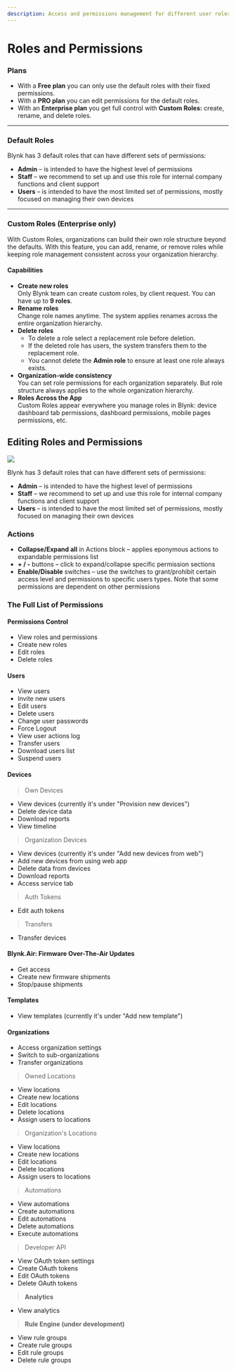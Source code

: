 ```yaml
---
description: Access and permissions management for different user roles
---
```


# Roles and Permissions

### Plans

* With a **Free plan** you can only use the default roles with their fixed permissions.
* With a **PRO plan** you can edit permissions for the default roles.
* With an **Enterprise plan** you get full control with **Custom Roles:** create, rename, and delete roles.

***

### Default Roles

Blynk has 3 default roles that can have different sets of permissions:

* **Admin** – is intended to have the highest level of permissions
* **Staff** – we recommend to set up and use this role for internal company functions and client support
* **Users** – is intended to have the most limited set of permissions, mostly focused on managing their own devices

***

### Custom Roles (Enterprise only)

With Custom Roles, organizations can build their own role structure beyond the defaults. With this feature, you can add, rename, or remove roles while keeping role management consistent across your organization hierarchy.

#### Capabilities

* **Create new roles**\
  Only Blynk team can create custom roles, by client request. You can have up to **9 roles**.
* **Rename roles**\
  Change role names anytime. The system applies renames across the entire organization hierarchy.
* **Delete roles**
  * To delete a role select a replacement role before deletion.
  * If the deleted role has users, the system transfers them to the replacement role.
  * You cannot delete the **Admin role** to ensure at least one role always exists.
* **Organization-wide consistency**\
  You can set role permissions for each organization separately. But role structure always applies to the whole organization hierarchy.
* **Roles Across the App**\
  Custom Roles appear everywhere you manage roles in Blynk: device dashboard tab permissions, dashboard permissions, mobile pages permissions, etc.

## Editing Roles and Permissions

![](../../.gitbook/assets/Roles_and_Perms.gif)

Blynk has 3 default roles that can have different sets of permissions:

* **Admin** – is intended to have the highest level of permissions
* **Staff** – we recommend to set up and use this role for internal company functions and client support
* **Users** – is intended to have the most limited set of permissions, mostly focused on managing their own devices

### Actions

* **Collapse/Expand all** in Actions block – applies eponymous actions to expandable permissions list
* **+ / -** buttons – click to expand/collapse specific permission sections
* **Enable/Disable** switches – use the switches to grant/prohibit certain access level and permissions to specific users types. Note that some permissions are dependent on other permissions

### The Full List of Permissions

#### Permissions Control

* View roles and permissions
* Create new roles
* Edit roles
* Delete roles

#### Users

* View users
* Invite new users
* Edit users
* Delete users
* Change user passwords
* Force Logout
* View user actions log
* Transfer users
* Download users list
* Suspend users

#### Devices

> Own Devices

* View devices (currently it's under "Provision new devices")
* Delete device data
* Download reports
* View timeline

> Organization Devices

* View devices (currently it's under "Add new devices from web")
* Add new devices from using web app
* Delete data from devices
* Download reports
* Access service tab

> Auth Tokens

* Edit auth tokens

> Transfers

* Transfer devices

#### Blynk.Air: Firmware Over-The-Air Updates

* Get access
* Create new firmware shipments
* Stop/pause shipments

#### Templates

* View templates (currently it's under "Add new template")

#### Organizations

* Access organization settings
* Switch to sub-organizations
* Transfer organizations

> Owned Locations

* View locations
* Create new locations
* Edit locations
* Delete locations
* Assign users to locations

> Organization's Locations

* View locations
* Create new locations
* Edit locations
* Delete locations
* Assign users to locations

> Automations

* View automations
* Create automations
* Edit automations
* Delete automations
* Execute automations

> Developer API

* View OAuth token settings
* Create OAuth tokens
* Edit OAuth tokens
* Delete OAuth tokens

> **Analytics**

* View analytics

> **Rule Engine (under development)**

* View rule groups
* Create rule groups
* Edit rule groups
* Delete rule groups
